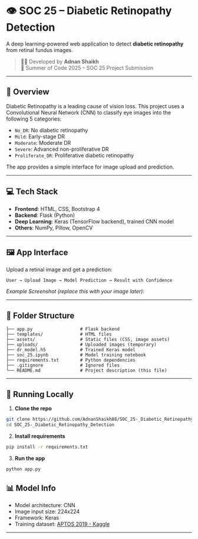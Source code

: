 # 👁️ SOC 25 – Diabetic Retinopathy Detection

A deep learning-powered web application to detect **diabetic retinopathy** from retinal fundus images.

> 🧑‍💻 Developed by **Adnan Shaikh**  
> 📅 Summer of Code 2025 – SOC 25 Project Submission

---

## 📌 Overview

Diabetic Retinopathy is a leading cause of vision loss. This project uses a Convolutional Neural Network (CNN) to classify eye images into the following 5 categories:

- `No_DR`: No diabetic retinopathy
- `Mild`: Early-stage DR
- `Moderate`: Moderate DR
- `Severe`: Advanced non-proliferative DR
- `Proliferate_DR`: Proliferative diabetic retinopathy

The app provides a simple interface for image upload and prediction.

---

## 💻 Tech Stack

- **Frontend**: HTML, CSS, Bootstrap 4  
- **Backend**: Flask (Python)
- **Deep Learning**: Keras (TensorFlow backend), trained CNN model
- **Others**: NumPy, Pillow, OpenCV

---

## 🖼️ App Interface

Upload a retinal image and get a prediction:

```
User → Upload Image → Model Prediction → Result with Confidence
```

_Example Screenshot (replace this with your image later):_  
<!-- ![screenshot](assets/screenshot.png) -->

---

## 📁 Folder Structure

```
├── app.py                  # Flask backend
├── templates/              # HTML files
├── assets/                 # Static files (CSS, image assets)
├── uploads/                # Uploaded images (temporary)
├── dr_model.h5             # Trained Keras model
├── soc_25.ipynb            # Model training notebook
├── requirements.txt        # Python dependencies
├── .gitignore              # Ignored files
└── README.md               # Project description (this file)
```

---

## 🚀 Running Locally

1. **Clone the repo**  
```bash
git clone https://github.com/AdnanShaikh88/SOC_25-_Diabetic_Retinopathy_Detection.git
cd SOC_25-_Diabetic_Retinopathy_Detection
```

2. **Install requirements**  
```bash
pip install -r requirements.txt
```

3. **Run the app**  
```bash
python app.py
```


## 📊 Model Info

- Model architecture: CNN
- Image input size: 224x224
- Framework: Keras
- Training dataset: [APTOS 2019 - Kaggle](https://www.kaggle.com/competitions/aptos2019-blindness-detection)

---



